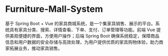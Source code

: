 # Furniture-Mall-System
基于 Spring Boot + Vue 的家具商城系统，是一个集家具销售、展示的平台。系统具有家具分类、搜索、详情查看、下单、支付、订单管理等功能。前端 Vue 提供美观便捷的界面，方便用户操作；后端 Spring Boot 确保系统稳定，保障商品信息和用户数据的安全存储与高效处理，为用户提供优质的家具购物体验，助力商家拓展业务，推动家具销售。
